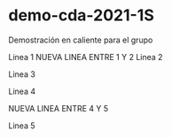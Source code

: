 # demo-cda-2021-1S
Demostración en caliente para el grupo

Linea 1
NUEVA LINEA ENTRE 1 Y 2
Linea 2

Linea 3

Linea 4

NUEVA LINEA ENTRE 4 Y 5

Linea 5
